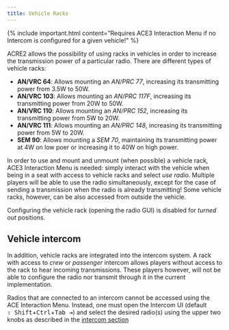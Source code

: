 ```yaml
---
title: Vehicle Racks
---
```


{% include important.html content="Requires ACE3 Interaction Menu if no Intercom is configured for a given vehicle!" %}

ACRE2 allows the possibility of using racks in vehicles in order to increase the transmission power of a particular radio. There are different types of vehicle racks:

- **AN/VRC 64**: Allows mounting an *AN/PRC 77*, increasing its transmitting power from 3.5W to 50W.
- **AN/VRC 103**: Allows mounting an *AN/PRC 117F*, increasing its transmitting power from 20W to 50W.
- **AN/VRC 110**: Allows mounting an *AN/PRC 152*, increasing its transmitting power from 5W to 20W.
- **AN/VRC 111**: Allows mounting an *AN/PRC 148*, increasing its transmitting power from 5W to 20W.
- **SEM 90**: Allows mounting a *SEM 70*, maintaining its transmitting power at 4W on low poer or increasing it to 40W on high power.

In order to use and mount and unmount (when possible) a vehicle rack, ACE3 Interaction Menu is needed: simply interact with the vehicle when being in a seat with access to vehicle racks and select *use radio*. Multiple players will be able to use the radio simultaneously, except for the case of sending a transmission when the radio is already transmitting! Some vehicle racks, however, can be also accessed from outside the vehicle.

Configuring the vehicle rack (opening the radio GUI) is disabled for *turned out* positions.

## Vehicle intercom

In addition, vehicle racks are integrated into the intercom system. A rack with access to *crew* or *passenger* intercom allows players without access to the rack to hear incoming transmissions. These players however, will not be able to configure the radio nor transmit through it in the current implementation.

Radios that are connected to an intercom cannot be accessed using the ACE Interaction Menu. Instead, one must open the Intercom UI (default <kbd>⇧&nbsp;Shift</kbd>+<kbd>Ctrl</kbd>+<kbd>Tab&nbsp;⇥</kbd>) and select the desired radio(s) using the upper two knobs as described in the [intercom section](/wiki/user/vehicle-intercom#full-functional-crew-station-ffcs)
